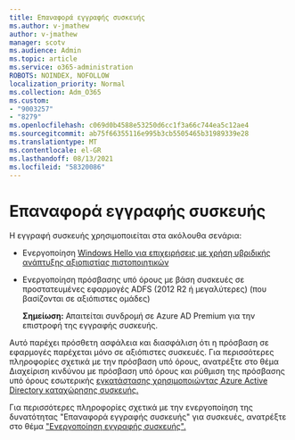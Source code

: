 ```yaml
---
title: Επαναφορά εγγραφής συσκευής
ms.author: v-jmathew
author: v-jmathew
manager: scotv
ms.audience: Admin
ms.topic: article
ms.service: o365-administration
ROBOTS: NOINDEX, NOFOLLOW
localization_priority: Normal
ms.collection: Adm_O365
ms.custom:
- "9003257"
- "8279"
ms.openlocfilehash: c069d0b4588e53250d6cc1f3a66c744ea5c12ae4
ms.sourcegitcommit: ab75f66355116e995b3cb5505465b31989339e28
ms.translationtype: MT
ms.contentlocale: el-GR
ms.lasthandoff: 08/13/2021
ms.locfileid: "58320086"
---
```

# <a name="device-writeback"></a>Επαναφορά εγγραφής συσκευής

Η εγγραφή συσκευής χρησιμοποιείται στα ακόλουθα σενάρια:

- Ενεργοποίηση [Windows Hello για επιχειρήσεις με χρήση υβριδικής ανάπτυξης αξιοπιστίας πιστοποιητικών](https://docs.microsoft.com/windows/security/identity-protection/hello-for-business/hello-hybrid-cert-trust-prereqs#device-registration)
- Ενεργοποίηση πρόσβασης υπό όρους με βάση συσκευές σε προστατευμένες εφαρμογές ADFS (2012 R2 ή μεγαλύτερες) (που βασίζονται σε αξιόπιστες ομάδες)

    **Σημείωση:** Απαιτείται συνδρομή σε Azure AD Premium για την επιστροφή της εγγραφής συσκευής.

Αυτό παρέχει πρόσθετη ασφάλεια και διασφάλιση ότι η πρόσβαση σε εφαρμογές παρέχεται μόνο σε αξιόπιστες συσκευές. Για περισσότερες πληροφορίες σχετικά [](https://docs.microsoft.com/azure/active-directory/conditional-access/overview) με την πρόσβαση υπό όρους, ανατρέξτε στο θέμα Διαχείριση κινδύνου με πρόσβαση υπό όρους και ρύθμιση της πρόσβασης υπό όρους εσωτερικής [εγκατάστασης χρησιμοποιώντας Azure Active Directory καταχώρησης συσκευής.](https://docs.microsoft.com/azure/active-directory/devices/overview)

Για περισσότερες πληροφορίες σχετικά με την ενεργοποίηση της δυνατότητας "Επαναφορά εγγραφής συσκευής" για συσκευές, ανατρέξτε στο θέμα ["Ενεργοποίηση εγγραφής συσκευής".](https://docs.microsoft.com/azure/active-directory/hybrid/how-to-connect-device-writeback)
